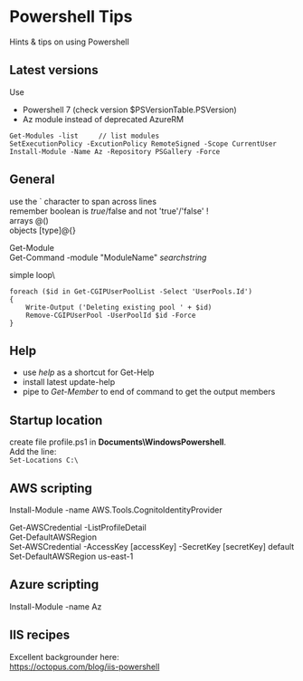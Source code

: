 # Powershell Tips
Hints & tips on using Powershell

## Latest versions
Use
- Powershell 7 (check version $PSVersionTable.PSVersion)
- Az module instead of deprecated AzureRM
```
Get-Modules -list     // list modules
SetExecutionPolicy -ExcutionPolicy RemoteSigned -Scope CurrentUser
Install-Module -Name Az -Repository PSGallery -Force
```

## General
use the ` character to span across lines  
remember boolean is $true/$false and not 'true'/'false' !  
arrays @()  
objects [type]@{}  

Get-Module  
Get-Command -module "ModuleName" *searchstring*  

simple loop\  
```
foreach ($id in Get-CGIPUserPoolList -Select 'UserPools.Id')  
{   
    Write-Output ('Deleting existing pool ' + $id)  
    Remove-CGIPUserPool -UserPoolId $id -Force  
}   
```
## Help
- use *help* as a shortcut for Get-Help  
- install latest update-help
- pipe to *Get-Member* to end of command to get the output members

## Startup location
create file profile.ps1 in **Documents\WindowsPowershell**. \
Add the line: \
`
Set-Locations C:\
`

## AWS scripting
Install-Module -name AWS.Tools.CognitoIdentityProvider

Get-AWSCredential -ListProfileDetail  
Get-DefaultAWSRegion  
Set-AWSCredential -AccessKey [accessKey] -SecretKey [secretKey] default  
Set-DefaultAWSRegion us-east-1  

## Azure scripting
Install-Module -name Az  

## IIS recipes
Excellent backgrounder here:  
https://octopus.com/blog/iis-powershell
